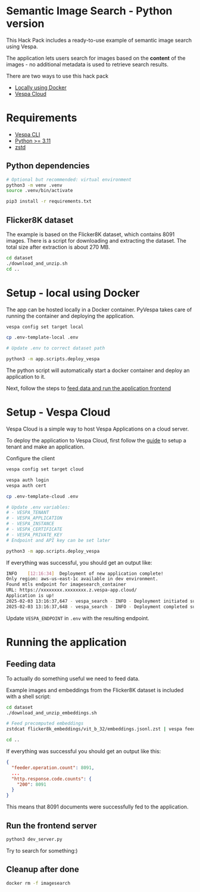 # Semantic Image Search - Python version

This Hack Pack includes a ready-to-use example of semantic image search using Vespa.

The application lets users search for images based on the **content** of the 
images - no additional metadata is used to retrieve search results.

There are two ways to use this hack pack

- [Locally using Docker](#setup---local-using-docker)
- [Vespa Cloud](#setup---vespa-cloud)

# Requirements
- [Vespa CLI](https://docs.vespa.ai/en/vespa-cli)
- [Python >= 3.11](https://www.python.org/downloads/release/python-3120/)
- [zstd](https://formulae.brew.sh/formula/zstd)

## Python dependencies

```bash
# Optional but recommended: virtual environment
python3 -m venv .venv
source .venv/bin/activate

pip3 install -r requirements.txt
```

## Flicker8K dataset
The example is based on the Flicker8K dataset, which contains $8091$ images.
There is a script for downloading and extracting the dataset.
The total size after extraction is about $270$ MB.

```bash
cd dataset
./download_and_unzip.sh
cd ..
```

# Setup - local using Docker

The app can be hosted locally in a Docker container. 
PyVespa takes care of running the container and deploying the application.

```bash
vespa config set target local

cp .env-template-local .env

# Update .env to correct dataset path

python3 -m app.scripts.deploy_vespa
```

The python script will automatically start a docker container and deploy an application to it.

Next, follow the steps to [feed data and run the application frontend](#running-the-application)

# Setup - Vespa Cloud
Vespa Cloud is a simple way to host Vespa Applications on a cloud server.

To deploy the application to Vespa Cloud, first follow the [guide](https://cloud.vespa.ai/en/getting-started) 
to setup a tenant and make an application.

Configure the client
```bash
vespa config set target cloud

vespa auth login
vespa auth cert

cp .env-template-cloud .env

# Update .env variables:
# - VESPA_TENANT
# - VESPA_APPLICATION
# - VESPA_INSTANCE
# - VESPA_CERTIFICATE
# - VESPA_PRIVATE_KEY
# Endpoint and API key can be set later

python3 -m app.scripts.deploy_vespa
```

If everything was successful, you should get an output like:

```bash
INFO    [12:16:34]  Deployment of new application complete!
Only region: aws-us-east-1c available in dev environment.
Found mtls endpoint for imagesearch_container
URL: https://xxxxxxxx.xxxxxxxx.z.vespa-app.cloud/
Application is up!
2025-02-03 13:16:37,647 - vespa_search - INFO - Deployment initiated successfully
2025-02-03 13:16:37,648 - vespa_search - INFO - Deployment completed successfully
```

Update `VESPA_ENDPOINT` in `.env` with the resulting endpoint.

# Running the application

## Feeding data
To actually do something useful we need to feed data.

Example images and embeddings from the Flicker8K dataset is included with a shell script:

```bash
cd dataset
./download_and_unzip_embeddings.sh

# Feed precomputed embeddings
zstdcat flicker8k_embeddings/vit_b_32/embeddings.jsonl.zst | vespa feed -

cd ..
```

If everything was successful you should get an output like this:

```json
{
  "feeder.operation.count": 8091,
  ...
  "http.response.code.counts": {
    "200": 8091
  }
}
```

This means that $8091$ documents were successfully fed to the application.

## Run the frontend server
```bash
python3 dev_server.py
```

Try to search for something:)

## Cleanup after done
```bash
docker rm -f imagesearch
```
